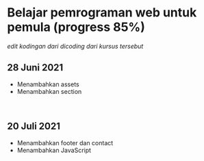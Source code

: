 
# Belajar pemrograman web untuk pemula (progress 85%)  
*edit kodingan dari dicoding dari kursus tersebut*

## 28 Juni 2021
- Menambahkan assets
- Menambahkan section
<br>

## 20 Juli 2021  
- Menambahkan footer dan contact
- Menambahkan JavaScript
